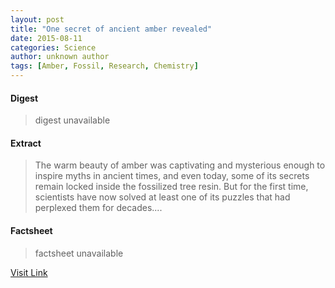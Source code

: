 ```yaml
---
layout: post
title: "One secret of ancient amber revealed"
date: 2015-08-11
categories: Science
author: unknown author
tags: [Amber, Fossil, Research, Chemistry]
---
```



#### Digest
>digest unavailable

#### Extract
>The warm beauty of amber was captivating and mysterious enough to inspire myths in ancient times, and even today, some of its secrets remain locked inside the fossilized tree resin. But for the first time, scientists have now solved at least one of its puzzles that had perplexed them for decades....

#### Factsheet
>factsheet unavailable

[Visit Link](http://feeds.sciencedaily.com/~r/sciencedaily/~3/fPejWgy-N6w/140709140201.htm)


